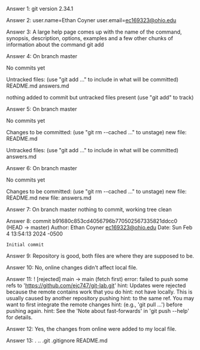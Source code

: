 Answer 1: git version 2.34.1

Answer 2: user.name=Ethan Coyner
	  user.email=ec169323@ohio.edu
	  
Answer 3: A large help page comes up with the name of the command, synopsis, description, options, examples and a few other chunks of information about the command git add

Answer 4:
On branch master

No commits yet

Untracked files:
  (use "git add <file>..." to include in what will be committed)
	README.md
	answers.md

nothing added to commit but untracked files present (use "git add" to track)

Answer 5:
On branch master

No commits yet

Changes to be committed:
  (use "git rm --cached <file>..." to unstage)
	new file:   README.md

Untracked files:
  (use "git add <file>..." to include in what will be committed)
	answers.md

Answer 6:
On branch master

No commits yet

Changes to be committed:
  (use "git rm --cached <file>..." to unstage)
	new file:   README.md
	new file:   answers.md

Answer 7:
On branch master
nothing to commit, working tree clean

Answer 8:
commit b91680c853cd4056796b770502567335821ddcc0 (HEAD -> master)
Author: Ethan Coyner <ec169323@ohio.edu>
Date:   Sun Feb 4 13:54:13 2024 -0500

    Initial commit

Answer 9: Repository is good, both files are where they are supposed to be.

Answer 10: No, online changes didn't affect local file.

Answer 11: 
! [rejected]        main -> main (fetch first)
error: failed to push some refs to 'https://github.com/ejc747/git-lab.git'
hint: Updates were rejected because the remote contains work that you do
hint: not have locally. This is usually caused by another repository pushing
hint: to the same ref. You may want to first integrate the remote changes
hint: (e.g., 'git pull ...') before pushing again.
hint: See the 'Note about fast-forwards' in 'git push --help' for details.

Answer 12: Yes, the changes from online were added to my local file.

Answer 13:
 .  ..  .git  .gitignore  README.md
 

